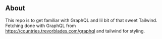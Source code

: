 ## About
This repo is to get familiar with GraphQL and lil bit of that sweet Tailwind. Fetching done with GraphQL from https://countries.trevorblades.com/graphql and tailwind for styling.
